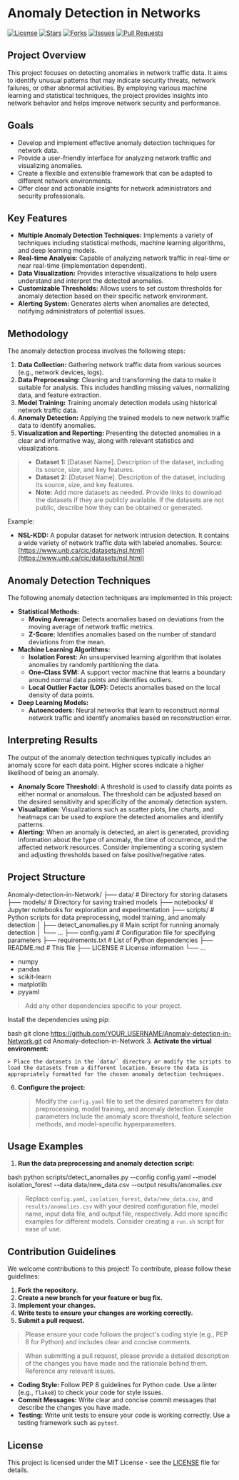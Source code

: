 # Anomaly Detection in Networks

[![License](https://img.shields.io/badge/License-MIT-blue.svg)](https://opensource.org/licenses/MIT)
[![Stars](https://img.shields.io/github/stars/YOUR_USERNAME/Anomaly-detection-in-Network)](https://github.com/YOUR_USERNAME/Anomaly-detection-in-Network/stargazers)
[![Forks](https://img.shields.io/github/forks/YOUR_USERNAME/Anomaly-detection-in-Network)](https://github.com/YOUR_USERNAME/Anomaly-detection-in-Network/network/members)
[![Issues](https://img.shields.io/github/issues/YOUR_USERNAME/Anomaly-detection-in-Network)](https://github.com/YOUR_USERNAME/Anomaly-detection-in-Network/issues)
[![Pull Requests](https://img.shields.io/github/pulls/YOUR_USERNAME/Anomaly-detection-in-Network)](https://github.com/YOUR_USERNAME/Anomaly-detection-in-Network/pulls)

## Project Overview

This project focuses on detecting anomalies in network traffic data. It aims to identify unusual patterns that may indicate security threats, network failures, or other abnormal activities. By employing various machine learning and statistical techniques, the project provides insights into network behavior and helps improve network security and performance.

## Goals

*   Develop and implement effective anomaly detection techniques for network data.
*   Provide a user-friendly interface for analyzing network traffic and visualizing anomalies.
*   Create a flexible and extensible framework that can be adapted to different network environments.
*   Offer clear and actionable insights for network administrators and security professionals.

## Key Features

*   **Multiple Anomaly Detection Techniques:** Implements a variety of techniques including statistical methods, machine learning algorithms, and deep learning models.
*   **Real-time Analysis:** Capable of analyzing network traffic in real-time or near real-time (implementation dependent).
*   **Data Visualization:** Provides interactive visualizations to help users understand and interpret the detected anomalies.
*   **Customizable Thresholds:** Allows users to set custom thresholds for anomaly detection based on their specific network environment.
*   **Alerting System:** Generates alerts when anomalies are detected, notifying administrators of potential issues.

## Methodology

The anomaly detection process involves the following steps:

1.  **Data Collection:** Gathering network traffic data from various sources (e.g., network devices, logs).
2.  **Data Preprocessing:** Cleaning and transforming the data to make it suitable for analysis. This includes handling missing values, normalizing data, and feature extraction.
3.  **Model Training:** Training anomaly detection models using historical network traffic data.
4.  **Anomaly Detection:** Applying the trained models to new network traffic data to identify anomalies.
5.  **Visualization and Reporting:** Presenting the detected anomalies in a clear and informative way, along with relevant statistics and visualizations.

> *   **Dataset 1:** [Dataset Name]. Description of the dataset, including its source, size, and key features.
> *   **Dataset 2:** [Dataset Name]. Description of the dataset, including its source, size, and key features.
> *   **Note:** Add more datasets as needed. Provide links to download the datasets if they are publicly available. If the datasets are not public, describe how they can be obtained or generated.

Example:

*   **NSL-KDD:** A popular dataset for network intrusion detection. It contains a wide variety of network traffic data with labeled anomalies. Source: [https://www.unb.ca/cic/datasets/nsl.html](https://www.unb.ca/cic/datasets/nsl.html)

## Anomaly Detection Techniques

The following anomaly detection techniques are implemented in this project:

*   **Statistical Methods:**
    *   **Moving Average:** Detects anomalies based on deviations from the moving average of network traffic metrics.
    *   **Z-Score:** Identifies anomalies based on the number of standard deviations from the mean.
*   **Machine Learning Algorithms:**
    *   **Isolation Forest:** An unsupervised learning algorithm that isolates anomalies by randomly partitioning the data.
    *   **One-Class SVM:** A support vector machine that learns a boundary around normal data points and identifies outliers.
    *   **Local Outlier Factor (LOF):** Detects anomalies based on the local density of data points.
*   **Deep Learning Models:**
    *   **Autoencoders:** Neural networks that learn to reconstruct normal network traffic and identify anomalies based on reconstruction error.

## Interpreting Results

The output of the anomaly detection techniques typically includes an anomaly score for each data point. Higher scores indicate a higher likelihood of being an anomaly.

*   **Anomaly Score Threshold:** A threshold is used to classify data points as either normal or anomalous. The threshold can be adjusted based on the desired sensitivity and specificity of the anomaly detection system.
*   **Visualization:** Visualizations such as scatter plots, line charts, and heatmaps can be used to explore the detected anomalies and identify patterns.
*   **Alerting:** When an anomaly is detected, an alert is generated, providing information about the type of anomaly, the time of occurrence, and the affected network resources.  Consider implementing a scoring system and adjusting thresholds based on false positive/negative rates.

## Project Structure


Anomaly-detection-in-Network/
├── data/                      # Directory for storing datasets
├── models/                    # Directory for saving trained models
├── notebooks/                 # Jupyter notebooks for exploration and experimentation
├── scripts/                   # Python scripts for data preprocessing, model training, and anomaly detection
│   ├── detect_anomalies.py  # Main script for running anomaly detection
│   └── ...
├── config.yaml                # Configuration file for specifying parameters
├── requirements.txt           # List of Python dependencies
├── README.md                  # This file
├── LICENSE                    # License information
└── ...
*   numpy
*   pandas
*   scikit-learn
*   matplotlib
*   pyyaml
> Add any other dependencies specific to your project.

Install the dependencies using pip:

bash
git clone https://github.com/YOUR_USERNAME/Anomaly-detection-in-Network.git
cd Anomaly-detection-in-Network
3.  **Activate the virtual environment:**

    > Place the datasets in the `data/` directory or modify the scripts to load the datasets from a different location. Ensure the data is appropriately formatted for the chosen anomaly detection techniques.

6.  **Configure the project:**

    > Modify the `config.yaml` file to set the desired parameters for data preprocessing, model training, and anomaly detection. Example parameters include the anomaly score threshold, feature selection methods, and model-specific hyperparameters.

## Usage Examples

1.  **Run the data preprocessing and anomaly detection script:**

bash
python scripts/detect_anomalies.py --config config.yaml --model isolation_forest --data data/new_data.csv --output results/anomalies.csv
> Replace `config.yaml`, `isolation_forest`, `data/new_data.csv`, and `results/anomalies.csv` with your desired configuration file, model name, input data file, and output file, respectively.  Add more specific examples for different models.  Consider creating a `run.sh` script for ease of use.

## Contribution Guidelines

We welcome contributions to this project! To contribute, please follow these guidelines:

1.  **Fork the repository.**
2.  **Create a new branch for your feature or bug fix.**
3.  **Implement your changes.**
4.  **Write tests to ensure your changes are working correctly.**
5.  **Submit a pull request.**

> Please ensure your code follows the project's coding style (e.g., PEP 8 for Python) and includes clear and concise comments.

> When submitting a pull request, please provide a detailed description of the changes you have made and the rationale behind them.  Reference any relevant issues.

*   **Coding Style:** Follow PEP 8 guidelines for Python code. Use a linter (e.g., `flake8`) to check your code for style issues.
*   **Commit Messages:** Write clear and concise commit messages that describe the changes you have made.
*   **Testing:** Write unit tests to ensure your code is working correctly. Use a testing framework such as `pytest`.

## License

This project is licensed under the MIT License - see the [LICENSE](LICENSE) file for details.
